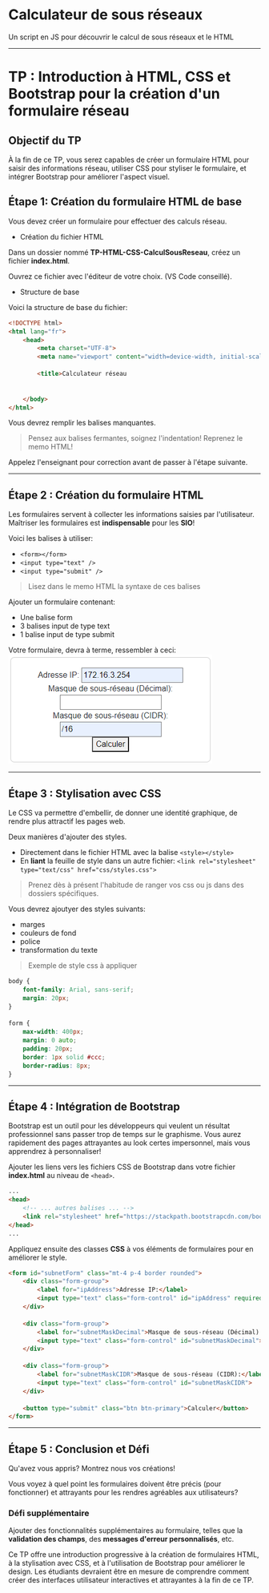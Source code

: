 
# Calculateur de sous réseaux

Un script en JS pour découvrir le calcul de sous réseaux et le HTML

***

# TP : Introduction à HTML, CSS et Bootstrap pour la création d'un formulaire réseau

## Objectif du TP

À la fin de ce TP, vous serez capables de créer un formulaire HTML pour saisir des informations réseau, utiliser CSS pour styliser le formulaire, et intégrer Bootstrap pour améliorer l'aspect visuel.


## Étape 1: Création du formulaire HTML de base

Vous devez créer un formulaire pour effectuer des calculs réseau.

* Création du fichier HTML

Dans un dossier nommé **TP-HTML-CSS-CalculSousReseau**, créez un fichier **index.html**.

Ouvrez ce fichier avec l'éditeur de votre choix. (VS Code conseillé).

* Structure de base

Voici la structure de base du fichier:

```html
<!DOCTYPE html>
<html lang="fr">
    <head>
        <meta charset="UTF-8">
        <meta name="viewport" content="width=device-width, initial-scale=1.0">
        
        <title>Calculateur réseau
            
    
    </body>
</html>
```

Vous devrez remplir les balises manquantes.
> Pensez aux balises fermantes, soignez l'indentation!
> Reprenez le memo HTML!

Appelez l'enseignant pour correction avant de passer à l'étape suivante.

***

## Étape 2 : Création du formulaire HTML

Les formulaires servent à collecter les informations saisies par l'utilisateur.
Maîtriser les formulaires est **indispensable** pour les **SIO**!

Voici les balises à utiliser:
* `<form></form>`
* `<input type="text" />`
* `<input type="submit" />`

> Lisez dans le memo HTML la syntaxe de ces balises

Ajouter un formulaire contenant:
* Une balise form
* 3 balises input de type text
* 1 balise input de type submit 

Votre formulaire, devra à terme, ressembler à ceci:
![img.png](img.png)

***

## Étape 3 : Stylisation avec CSS

Le CSS va permettre d'embellir, de donner une identité graphique, de rendre plus attractif les pages web.

Deux manières d'ajouter des styles.

- Directement dans le fichier HTML avec la balise `<style></style>`
- En **liant** la feuille de style dans un autre fichier: `<link rel="stylesheet" type="text/css" href="css/styles.css">`

> Prenez dès à présent l'habitude de ranger vos css ou js dans des dossiers spécifiques.

Vous devrez ajoutyer des styles suivants:
- marges
- couleurs de fond
- police
- transformation du texte

> Exemple de style css à appliquer
```css
body {
    font-family: Arial, sans-serif;
    margin: 20px;
}

form {
    max-width: 400px;
    margin: 0 auto;
    padding: 20px;
    border: 1px solid #ccc;
    border-radius: 8px;
}
```

***

## Étape 4 : Intégration de Bootstrap

Bootstrap est un outil pour les développeurs qui veulent un résultat professionnel sans passer trop de temps sur le graphisme.
Vous aurez rapidement des pages attrayantes au look certes impersonnel, mais vous apprendrez à personnaliser!


Ajouter les liens vers les fichiers CSS de Bootstrap dans votre fichier **index.html** au niveau de `<head>`.

```html
...
<head>
    <!-- ... autres balises ... -->
    <link rel="stylesheet" href="https://stackpath.bootstrapcdn.com/bootstrap/4.3.1/css/bootstrap.min.css">
</head>
...
```

Appliquez ensuite des classes **CSS** à vos éléments de formulaires pour en améliorer le style.

```html
<form id="subnetForm" class="mt-4 p-4 border rounded">
    <div class="form-group">
        <label for="ipAddress">Adresse IP:</label>
        <input type="text" class="form-control" id="ipAddress" required>
    </div>

    <div class="form-group">
        <label for="subnetMaskDecimal">Masque de sous-réseau (Décimal):</label>
        <input type="text" class="form-control" id="subnetMaskDecimal">
    </div>

    <div class="form-group">
        <label for="subnetMaskCIDR">Masque de sous-réseau (CIDR):</label>
        <input type="text" class="form-control" id="subnetMaskCIDR">
    </div>

    <button type="submit" class="btn btn-primary">Calculer</button>
</form>
```

***

## Étape 5 : Conclusion et Défi

Qu'avez vous appris?
Montrez nous vos créations!

Vous voyez à quel point les formulaires doivent être précis (pour fonctionner)
et attrayants pour les rendres agréables aux utilisateurs?

### Défi supplémentaire

Ajouter des fonctionnalités supplémentaires au formulaire, telles que la **validation des champs**, des **messages d'erreur personnalisés**, etc.

Ce TP offre une introduction progressive à la création de formulaires HTML, à la stylisation avec CSS, et à l'utilisation de Bootstrap pour améliorer le design. Les étudiants devraient être en mesure de comprendre comment créer des interfaces utilisateur interactives et attrayantes à la fin de ce TP.